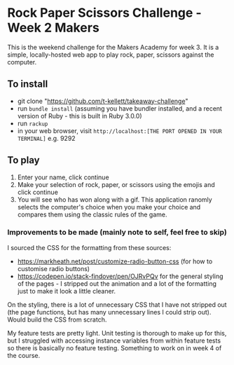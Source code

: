 # Rock Paper Scissors Challenge - Week 2 Makers
This is the weekend challenge for the Makers Academy for week 3. It is a simple, locally-hosted web app to play rock, paper, scissors against the computer.

## To install
- git clone "https://github.com/t-kellett/takeaway-challenge"
- run `bundle install` (assuming you have bundler installed, and a recent version of Ruby - this is built in Ruby 3.0.0)
- run `rackup`
- in your web browser, visit `http://localhost:[THE PORT OPENED IN YOUR TERMINAL]` e.g. 9292

## To play
1. Enter your name, click continue
2. Make your selection of rock, paper, or scissors using the emojis and click continue
3. You will see who has won along with a gif. This application ranomly selects the computer's choice when you make your choice and compares them using the classic rules of the game.

### Improvements to be made (mainly note to self, feel free to skip)
I sourced the CSS for the formatting from these sources:
- https://markheath.net/post/customize-radio-button-css (for how to customise radio buttons)
- https://codepen.io/stack-findover/pen/OJRvPQv for the general styling of the pages - I stripped out the animation and a lot of the formatting just to make it look a little cleaner.

On the styling, there is a lot of unnecessary CSS that I have not stripped out (the page functions, but has many unnecessary lines I could strip out). Would build the CSS from scratch.

My feature tests are pretty light. Unit testing is thorough to make up for this, but I struggled with accessing instance variables from within feature tests so there is basically no feature testing. Something to work on in week 4 of the course.

